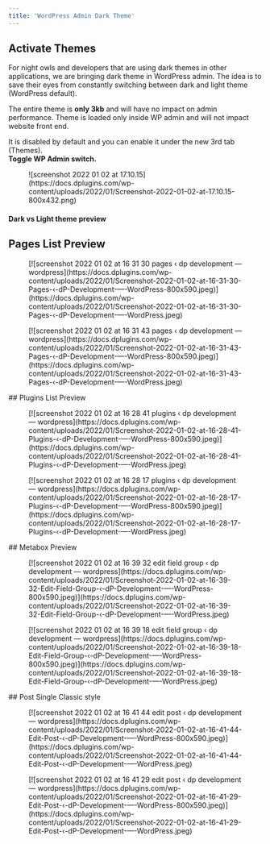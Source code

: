 ```yaml
---
title: 'WordPress Admin Dark Theme'
---
```


## Activate Themes

For night owls and developers that are using dark themes in other applications, we are bringing dark theme in WordPress admin. The idea is to save their eyes from constantly switching between dark and light theme (WordPress default).

The entire theme is **only 3kb** and will have no impact on admin performance. Theme is loaded only inside WP admin and will not impact website front end.

It is disabled by default and you can enable it under the new 3rd tab (Themes).   
**Toggle WP Admin switch.**

<figure class="wp-block-image size-large">![screenshot 2022 01 02 at 17.10.15](https://docs.dplugins.com/wp-content/uploads/2022/01/Screenshot-2022-01-02-at-17.10.15-800x432.png)</figure>

#### Dark vs Light theme preview

## Pages List Preview

<div class="is-layout-flex wp-container-15 wp-block-columns"><div class="is-layout-flow wp-block-column"><figure class="wp-block-image size-large">[![screenshot 2022 01 02 at 16 31 30 pages ‹ dp development — wordpress](https://docs.dplugins.com/wp-content/uploads/2022/01/Screenshot-2022-01-02-at-16-31-30-Pages-‹-dP-Development-—-WordPress-800x590.jpeg)](https://docs.dplugins.com/wp-content/uploads/2022/01/Screenshot-2022-01-02-at-16-31-30-Pages-‹-dP-Development-—-WordPress.jpeg)</figure></div><div class="is-layout-flow wp-block-column"><figure class="wp-block-image size-large is-resized">[![screenshot 2022 01 02 at 16 31 43 pages ‹ dp development — wordpress](https://docs.dplugins.com/wp-content/uploads/2022/01/Screenshot-2022-01-02-at-16-31-43-Pages-‹-dP-Development-—-WordPress-800x590.jpeg)](https://docs.dplugins.com/wp-content/uploads/2022/01/Screenshot-2022-01-02-at-16-31-43-Pages-‹-dP-Development-—-WordPress.jpeg)</figure></div></div>## Plugins List Preview

<div class="is-layout-flex wp-container-18 wp-block-columns"><div class="is-layout-flow wp-block-column"><figure class="wp-block-image size-large">[![screenshot 2022 01 02 at 16 28 41 plugins ‹ dp development — wordpress](https://docs.dplugins.com/wp-content/uploads/2022/01/Screenshot-2022-01-02-at-16-28-41-Plugins-‹-dP-Development-—-WordPress-800x590.jpeg)](https://docs.dplugins.com/wp-content/uploads/2022/01/Screenshot-2022-01-02-at-16-28-41-Plugins-‹-dP-Development-—-WordPress.jpeg)</figure></div><div class="is-layout-flow wp-block-column"><figure class="wp-block-image size-large">[![screenshot 2022 01 02 at 16 28 17 plugins ‹ dp development — wordpress](https://docs.dplugins.com/wp-content/uploads/2022/01/Screenshot-2022-01-02-at-16-28-17-Plugins-‹-dP-Development-—-WordPress-800x590.jpeg)](https://docs.dplugins.com/wp-content/uploads/2022/01/Screenshot-2022-01-02-at-16-28-17-Plugins-‹-dP-Development-—-WordPress.jpeg)</figure></div></div>## Metabox Preview

<div class="is-layout-flex wp-container-21 wp-block-columns"><div class="is-layout-flow wp-block-column"><figure class="wp-block-image size-large">[![screenshot 2022 01 02 at 16 39 32 edit field group ‹ dp development — wordpress](https://docs.dplugins.com/wp-content/uploads/2022/01/Screenshot-2022-01-02-at-16-39-32-Edit-Field-Group-‹-dP-Development-—-WordPress-800x590.jpeg)](https://docs.dplugins.com/wp-content/uploads/2022/01/Screenshot-2022-01-02-at-16-39-32-Edit-Field-Group-‹-dP-Development-—-WordPress.jpeg)</figure></div><div class="is-layout-flow wp-block-column"><figure class="wp-block-image size-large">[![screenshot 2022 01 02 at 16 39 18 edit field group ‹ dp development — wordpress](https://docs.dplugins.com/wp-content/uploads/2022/01/Screenshot-2022-01-02-at-16-39-18-Edit-Field-Group-‹-dP-Development-—-WordPress-800x590.jpeg)](https://docs.dplugins.com/wp-content/uploads/2022/01/Screenshot-2022-01-02-at-16-39-18-Edit-Field-Group-‹-dP-Development-—-WordPress.jpeg)</figure></div></div>## Post Single Classic style

<div class="is-layout-flex wp-container-24 wp-block-columns"><div class="is-layout-flow wp-block-column"><figure class="wp-block-image size-large">[![screenshot 2022 01 02 at 16 41 44 edit post ‹ dp development — wordpress](https://docs.dplugins.com/wp-content/uploads/2022/01/Screenshot-2022-01-02-at-16-41-44-Edit-Post-‹-dP-Development-—-WordPress-800x590.jpeg)](https://docs.dplugins.com/wp-content/uploads/2022/01/Screenshot-2022-01-02-at-16-41-44-Edit-Post-‹-dP-Development-—-WordPress.jpeg)</figure></div><div class="is-layout-flow wp-block-column"><figure class="wp-block-image size-large">[![screenshot 2022 01 02 at 16 41 29 edit post ‹ dp development — wordpress](https://docs.dplugins.com/wp-content/uploads/2022/01/Screenshot-2022-01-02-at-16-41-29-Edit-Post-‹-dP-Development-—-WordPress-800x590.jpeg)](https://docs.dplugins.com/wp-content/uploads/2022/01/Screenshot-2022-01-02-at-16-41-29-Edit-Post-‹-dP-Development-—-WordPress.jpeg)</figure></div></div>